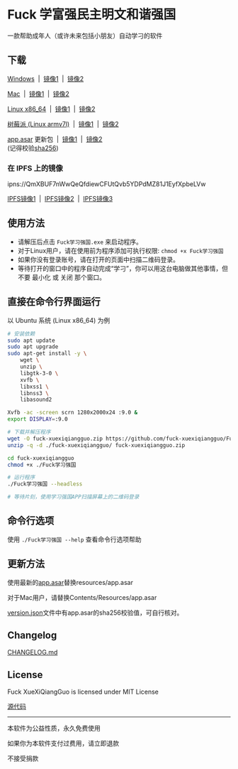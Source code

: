 
# Fuck 学富强民主明文和谐强国

一款帮助成年人（或许未来包括小朋友）自动学刁的软件

## 下载

[Windows](https://github.com/fuck-xuexiqiangguo/Fuck-XueXiQiangGuo/raw/master/Fuck学习强国-win32.zip) &nbsp;|&nbsp; [镜像1](https://raw.githack.com/fuck-xuexiqiangguo/Fuck-XueXiQiangGuo/master/Fuck学习强国-win32.zip) &nbsp;|&nbsp; [镜像2](https://cdn.staticaly.com/gh/fuck-xuexiqiangguo/Fuck-XueXiQiangGuo/master/Fuck学习强国-win32.zip)

[Mac](https://github.com/fuck-xuexiqiangguo/Fuck-XueXiQiangGuo/raw/master/Fuck学习强国-darwin.zip) &nbsp;|&nbsp; [镜像1](https://raw.githack.com/fuck-xuexiqiangguo/Fuck-XueXiQiangGuo/master/Fuck学习强国-darwin.zip) &nbsp;|&nbsp; [镜像2](https://cdn.staticaly.com/gh/fuck-xuexiqiangguo/Fuck-XueXiQiangGuo/master/Fuck学习强国-darwin.zip)

[Linux x86_64](https://github.com/fuck-xuexiqiangguo/Fuck-XueXiQiangGuo/raw/master/Fuck学习强国-linux.zip) &nbsp;|&nbsp; [镜像1](https://raw.githack.com/fuck-xuexiqiangguo/Fuck-XueXiQiangGuo/master/Fuck学习强国-linux.zip) &nbsp;|&nbsp; [镜像2](https://cdn.staticaly.com/gh/fuck-xuexiqiangguo/Fuck-XueXiQiangGuo/master/Fuck学习强国-linux.zip)

[树莓派 (Linux armv7l)](https://github.com/fuck-xuexiqiangguo/Fuck-XueXiQiangGuo/raw/master/Fuck学习强国-raspberrypi.zip) &nbsp;|&nbsp; [镜像1](https://raw.githack.com/fuck-xuexiqiangguo/Fuck-XueXiQiangGuo/master/Fuck学习强国-raspberrypi.zip) &nbsp;|&nbsp; [镜像2](https://cdn.staticaly.com/gh/fuck-xuexiqiangguo/Fuck-XueXiQiangGuo/master/Fuck学习强国-raspberrypi.zip)

[app.asar](https://github.com/fuck-xuexiqiangguo/Fuck-XueXiQiangGuo/raw/master/app.asar) 更新包 &nbsp;|&nbsp; [镜像1](https://raw.githack.com/fuck-xuexiqiangguo/Fuck-XueXiQiangGuo/master/app.asar) &nbsp;|&nbsp; [镜像2](https://cdn.staticaly.com/gh/fuck-xuexiqiangguo/Fuck-XueXiQiangGuo/master/app.asar)  
(记得校验[sha256](https://github.com/fuck-xuexiqiangguo/Fuck-XueXiQiangGuo/blob/master/version.json))

### 在 IPFS 上的镜像

ipns://QmXBUF7nWwQeQfdiewCFUtQvb5YDPdMZ81J1EyfXpbeLVw

[IPFS镜像1](https://cloudflare-ipfs.com/ipns/QmXBUF7nWwQeQfdiewCFUtQvb5YDPdMZ81J1EyfXpbeLVw) &nbsp;|&nbsp; [IPFS镜像2](https://ipfs.io/ipns/QmXBUF7nWwQeQfdiewCFUtQvb5YDPdMZ81J1EyfXpbeLVw) &nbsp;|&nbsp; [IPFS镜像3](https://siderus.io/ipns/QmXBUF7nWwQeQfdiewCFUtQvb5YDPdMZ81J1EyfXpbeLVw)

## 使用方法

* 请解压后点击 `Fuck学习强国.exe` 来启动程序。
* 对于Linux用户，请在使用前为程序添加可执行权限: `chmod +x Fuck学习强国`
* 如果你没有登录账号，请在打开的页面中扫描二维码登录。
* 等待打开的窗口中的程序自动完成“学刁”，你可以用这台电脑做其他事情，但不要 最小化 或 关闭 那个窗口。

## 直接在命令行界面运行

以 Ubuntu 系统 (Linux x86_64) 为例

```sh
# 安装依赖
sudo apt update
sudo apt upgrade
sudo apt-get install -y \
    wget \
    unzip \
    libgtk-3-0 \
    xvfb \
    libxss1 \
    libnss3 \
    libasound2

Xvfb -ac -screen scrn 1280x2000x24 :9.0 &
export DISPLAY=:9.0

# 下载并解压程序
wget -O fuck-xuexiqiangguo.zip https://github.com/fuck-xuexiqiangguo/Fuck-XueXiQiangGuo/raw/master/Fuck学习强国-linux.zip
unzip -q -d ./fuck-xuexiqiangguo/ fuck-xuexiqiangguo.zip

cd fuck-xuexiqiangguo
chmod +x ./Fuck学习强国

# 运行程序
./Fuck学习强国 --headless

# 等待片刻，使用学习强国APP扫描屏幕上的二维码登录
```

## 命令行选项

使用 `./Fuck学习强国 --help` 查看命令行选项帮助

## 更新方法

使用最新的[app.asar](https://github.com/fuck-xuexiqiangguo/Fuck-XueXiQiangGuo/raw/master/app.asar)替换resources/app.asar

对于Mac用户，请替换Contents/Resources/app.asar

[version.json](https://github.com/fuck-xuexiqiangguo/Fuck-XueXiQiangGuo/blob/master/version.json)文件中有app.asar的sha256校验值，可自行核对。

## Changelog

[CHANGELOG.md](https://github.com/fuck-xuexiqiangguo/Fuck-XueXiQiangGuo/blob/master/CHANGELOG.md)

## License

Fuck XueXiQiangGuo is licensed under MIT License

[源代码](https://github.com/fuck-xuexiqiangguo/source-code)

---

本软件为公益性质，永久免费使用

如果你为本软件支付过费用，请立即退款

不接受捐款
